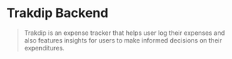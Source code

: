 # Trakdip Backend

> Trakdip is an expense tracker that helps user log their expenses and also features insights for users to make informed decisions on their expenditures.
